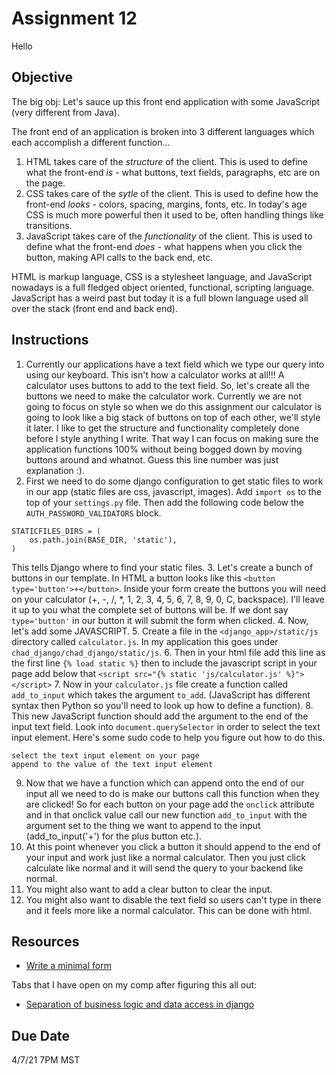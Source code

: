 # Assignment 12
Hello

## Objective
The big obj: Let's sauce up this front end application with some JavaScript (very different from Java).

The front end of an application is broken into 3 different languages which each accomplish a different function...
1. HTML takes care of the *structure* of the client. This is used to define what the front-end *is* - what buttons, text fields, paragraphs, etc are on the page.
2. CSS takes care of the *sytle* of the client. This is used to define how the front-end *looks* - colors, spacing, margins, fonts, etc. In today's age CSS is much more powerful then it used to be, often handling things like transitions.
3. JavaScript takes care of the *functionality* of the client. This is used to define what the front-end *does* - what happens when you click the button, making API calls to the back end, etc.

HTML is markup language, CSS is a stylesheet language, and JavaScript nowadays is a full fledged object oriented, functional, scripting language. JavaScript has a weird past but today it is a full blown language used all over the stack (front end and back end).

## Instructions
1. Currently our applications have a text field which we type our query into using our keyboard. This isn't how a calculator works at all!!! A calculator uses buttons to add to the text field. So, let's create all the buttons we need to make the calculator work. Currently we are not going to focus on style so when we do this assignment our calculator is going to look like a big stack of buttons on top of each other, we'll style it later. I like to get the structure and functionality completely done before I style anything I write. That way I can focus on making sure the application functions 100% without being bogged down by moving buttons around and whatnot. Guess this line number was just explanation :).
2. First we need to do some django configuration to get static files to work in our app (static files are css, javascript, images). Add `import os` to the top of your `settings.py` file. Then add the following code below the `AUTH_PASSWORD_VALIDATORS` block.
```
STATICFILES_DIRS = (
    os.path.join(BASE_DIR, 'static'),
)
```
This tells Django where to find your static files.
3. Let's create a bunch of buttons in our template. In HTML a button looks like this `<button type='button'>+</button>`. Inside your form create the buttons you will need on your calculator (+, -, /, *, 1, 2, 3, 4, 5, 6, 7, 8, 9, 0, C, backspace). I'll leave it up to you what the complete set of buttons will be. If we dont say `type='button'` in our button it will submit the form when clicked.
4. Now, let's add some JAVASCRIPT.
5. Create a file in the `<django_app>/static/js` directory called `calculator.js`. In my application this goes under `chad_django/chad_django/static/js`.
6. Then in your html file add this line as the first line `{% load static %}` then to include the javascript script in your page add below that `<script src="{% static 'js/calculator.js' %}"></script>`
7. Now in your `calculator.js` file create a function called `add_to_input` which takes the argument `to_add`. (JavaScript has different syntax then Python so you'll need to look up how to define a function).
8. This new JavaScript function should add the argument to the end of the input text field. Look into `document.querySelector` in order to select the text input element. Here's some sudo code to help you figure out how to do this.
```
select the text input element on your page
append to the value of the text input element
```
9. Now that we have a function which can append onto the end of our input all we need to do is make our buttons call this function when they are clicked! So for each button on your page add the `onclick` attribute and in that onclick value call our new function `add_to_input` with the argument set to the thing we want to append to the input (add_to_input('+') for the plus button etc.).
10. At this point whenever you click a button it should append to the end of your input and work just like a normal calculator. Then you just click calculate like normal and it will send the query to your backend like normal.
11. You might also want to add a clear button to clear the input.
12. You might also want to disable the text field so users can't type in there and it feels more like a normal calculator. This can be done with html.

## Resources
* [Write a minimal form](https://docs.djangoproject.com/en/3.1/intro/tutorial04/#write-a-minimal-form)

Tabs that I have open on my comp after figuring this all out:
* [Separation of business logic and data access in django](https://stackoverflow.com/questions/12578908/separation-of-business-logic-and-data-access-in-django)

## Due Date
4/7/21 7PM MST
